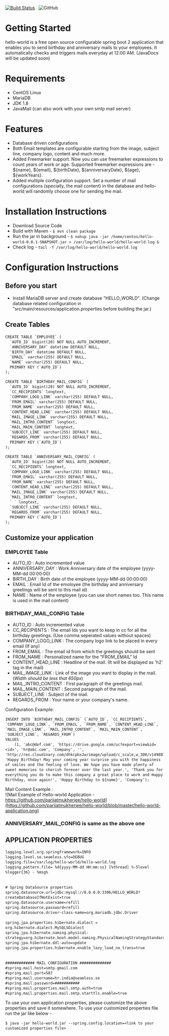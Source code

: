 [![Build Status](https://travis-ci.org/parijatmukherjee/hello-world.svg?branch=master)](https://travis-ci.org/parijatmukherjee/hello-world)
&#160;
![GitHub](https://img.shields.io/github/license/parijatmukherjee/hello-world.svg)

# Getting Started
hello-world is a free open source configurable spring boot 2 application that enables you to send birthday and anniversary mails to your employees. It automatically checks and triggers mails everyday at 12:00 AM. (JavaDocs will be updated soon)

# Requirements
- CentOS Linux
- MariaDB
- JDK 1.8
- JavaMail (can also work with your own smtp mail server)

# Features
- Database driven configurations
- Both Email templates are configurable starting from the image, subject line, company logo, content and much more.
- Added Freemarker support. Now you can use freemarker expressions to count years of work or age. Supported freemarker expressions are - ${name}, ${email}, ${birthDate}, ${anniversaryDate}, ${age}, ${workYears}.
- Added multiple configuration support. Set a number of mail configurations (specially, the mail content) in the database and hello-world will randomly choose one for sending the mail.

# Installation Instructions
- Download Source Code
- Build with Maven - ```$ mvn clean package```
- Run the jar in background - ```$ nohup java -jar /home/centos/hello-world-0.0.1-SNAPSHOT.jar > /var/log/hello-world/hello-world.log &```
- Check log - ```tail -f /var/log/hello-world/hello-world.log```

# Configuration Instructions

## Before you start
- Install MariaDB server and create database "HELLO_WORLD". (Change database related configuration in "src/main/resources/application.properties before building the jar.)

## Create Tables
```mysql
CREATE TABLE `EMPLOYEE` (
  `AUTO_ID` bigint(20) NOT NULL AUTO_INCREMENT,
  `ANNIVERSARY_DAY` datetime DEFAULT NULL,
  `BIRTH_DAY` datetime DEFAULT NULL,
  `EMAIL` varchar(255) DEFAULT NULL,
  `NAME` varchar(255) DEFAULT NULL,
  PRIMARY KEY (`AUTO_ID`)
);
```
```mysql
CREATE TABLE `BIRTHDAY_MAIL_CONFIG` (
  `AUTO_ID` bigint(20) NOT NULL AUTO_INCREMENT,
  `CC_RECIPIENTS` longtext,
  `COMPANY_LOGO_LINK` varchar(255) DEFAULT NULL,
  `FROM_EMAIL` varchar(255) DEFAULT NULL,
  `FROM_NAME` varchar(255) DEFAULT NULL,
  `CONTENT_HEAD_LINE` varchar(255) DEFAULT NULL,
  `MAIL_IMAGE_LINK` varchar(255) DEFAULT NULL,
  `MAIL_INTRO_CONTENT` longtext,
  `MAIL_MAIN_CONTENT` longtext,
  `SUBJECT_LINE` varchar(255) DEFAULT NULL,
  `REGARDS_FROM` varchar(255) DEFAULT NULL,
  PRIMARY KEY (`AUTO_ID`)
);
```
```mysql
CREATE TABLE `ANNIVERSARY_MAIL_CONFIG` (
  `AUTO_ID` bigint(20) NOT NULL AUTO_INCREMENT,
  `CC_RECIPIENTS` longtext,
  `COMPANY_LOGO_LINK` varchar(255) DEFAULT NULL,
  `FROM_EMAIL` varchar(255) DEFAULT NULL,
  `FROM_NAME` varchar(255) DEFAULT NULL,
  `CONTENT_HEAD_LINE` varchar(255) DEFAULT NULL,
  `MAIL_IMAGE_LINK` varchar(255) DEFAULT NULL,
  `MAIL_INTRO_CONTENT` longtext,
  ` ` longtext,
  `SUBJECT_LINE` varchar(255) DEFAULT NULL,
  `REGARDS_FROM` varchar(255) DEFAULT NULL,
  PRIMARY KEY (`AUTO_ID`)
);
```
## Customize your application

### EMPLOYEE Table
- AUTO_ID : Auto incremented value
- ANNIVERSARY_DAY : Work Anniversary date of the employee (yyyy-MM-dd 00:00:00)
- BIRTH_DAY : Birth date of the employee (yyyy-MM-dd 00:00:00)
- EMAIL : Email Id of the emoloyee (the birthday and anniversary greetings will be sent to this mail id)
- NAME : Name of the employee (you can use short names too. This name is used in the mail content)

### BIRTHDAY_MAIL_CONFIG Table
- AUTO_ID : Auto incremented value
- CC_RECIPIENTS : The email Ids you want to keep in cc for all the birthday greetings. (Use comma seperated values without spaces)
- COMPANY_LOGO_LINK : The company logo link to be placed in every email (If any)
- FROM_EMAIL : The email id from which the greetings should be sent
- FROM_NAME : Personalized name for the "FROM_EMAIL" Id
- CONTENT_HEAD_LINE : Headline of the mail. (It will be displayed as 'h2' tag in the mail)
- MAIL_IMAGE_LINK : Link of the image you want to display in the mail. (*Width should be less that 650px*)
- MAIL_INTRO_CONTENT : First paragraph of the greetings mail.
- MAIL_MAIN_CONTENT : Second paragraph of the mail.
- SUBJECT_LINE : Subject of the mail.
- REGARDS_FROM : Your name or your company's name.

Configuration Example:
```mysql
INSERT INTO `BIRTHDAY_MAIL_CONFIG` (`AUTO_ID`, `CC_RECIPIENTS`, `COMPANY_LOGO_LINK`, `FROM_EMAIL`, `FROM_NAME`, `CONTENT_HEAD_LINE`, `MAIL_IMAGE_LINK`, `MAIL_INTRO_CONTENT`, `MAIL_MAIN_CONTENT`, `SUBJECT_LINE`, `REGARDS_FROM`)
VALUES
	(1, 'abc@def.com', 'https://drive.google.com/uc?export=view&id=<id>', 'hr@abc.com', 'Company', '', 'http://res.cloudinary.com/dhkcpbx2w/image/upload/c_scale,w_300/v1498078911/Happy_Birthday_uwz5vs.png', 'Happy Birthday! May your coming year surprise you with the happiness of smiles and the feeling of love. We hope you have made plenty of sweet memories to cherish forever over the last year.', 'Thank you for everything you do to make this company a great place to work and Happy Birthday, once again!', 'Happy Birthday to ${name}', 'Company');
```

Mail Content Example :
<br />
![Mail Example of Hello-world Application - https://github.com/parijatmukherjee/hello-world](https://github.com/parijatmukherjee/hello-world/blob/master/hello-world-application.png)

### ANNIVERSARY_MAIL_CONFIG is same as the above one


## APPLICATION PROPERTIES

```
logging.level.org.springframework=INFO
logging.level.se.seamless.sfo=DEBUG
logging.file=/var/log/hello-world/hello-world.log
logging.pattern.file= %d{yyyy-MM-dd HH:mm:ss} [%thread] %-5level %logger{36} - %msg%


# Spring DataSource properties
spring.datasource.url=jdbc:mysql://0.0.0.0:3306/HELLO_WORLD?createDatabaseIfNotExist=true
spring.datasource.username=refill
spring.datasource.password=refill
spring.datasource.driver-class-name=org.mariadb.jdbc.Driver

spring.jpa.properties.hibernate.dialect = org.hibernate.dialect.MySQL5Dialect
spring.jpa.hibernate.naming.physical-strategy=org.hibernate.boot.model.naming.PhysicalNamingStrategyStandardImpl
spring.jpa.hibernate.ddl-auto=update
spring.jpa.properties.hibernate.enable_lazy_load_no_trans=true


############# MAIL CONFIGURATION ##############
#spring.mail.host=smtp.gmail.com
#spring.mail.port=587
#spring.mail.username=hr.india@seamless.se
#spring.mail.password=###########
#spring.mail.properties.mail.smtp.auth=true
#spring.mail.properties.mail.smtp.starttls.enable=true
```

To use your own application properties, please customize the above properties and save it somewhere.
To use your customized properties file run the jar like below -

```
$ java -jar hello-world.jar --spring.config.location=<link to your customized properties file>

```
